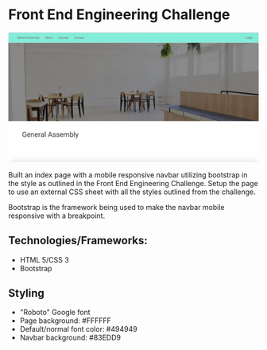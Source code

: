 # Front End Engineering Challenge

<img src="splash.jpg">

Built an index page with a mobile responsive navbar utilizing bootstrap in the style as outlined in the Front End Engineering Challenge. Setup the page to use an external CSS sheet with all the styles outlined from the challenge.

Bootstrap is the framework being used to make the navbar mobile responsive with a breakpoint.

## Technologies/Frameworks:

- HTML 5/CSS 3  
- Bootstrap    

## Styling

- "Roboto" Google font   
- Page background: #FFFFFF    
- Default/normal font color: #494949   
- Navbar background: #83EDD9   
